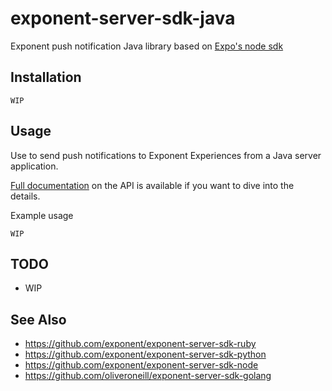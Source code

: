 # exponent-server-sdk-java
Exponent push notification Java library based on [Expo's node sdk](https://github.com/expo/expo-server-sdk-node)

## Installation

```
WIP
```

## Usage

Use to send push notifications to Exponent Experiences from a Java server application.

[Full documentation](https://docs.expo.io/versions/latest/guides/push-notifications.html#http2-api) on the API is available if you want to dive into the details.

Example usage
```
WIP
```

## TODO

  * WIP

## See Also

  * https://github.com/exponent/exponent-server-sdk-ruby
  * https://github.com/exponent/exponent-server-sdk-python
  * https://github.com/exponent/exponent-server-sdk-node
  * https://github.com/oliveroneill/exponent-server-sdk-golang
